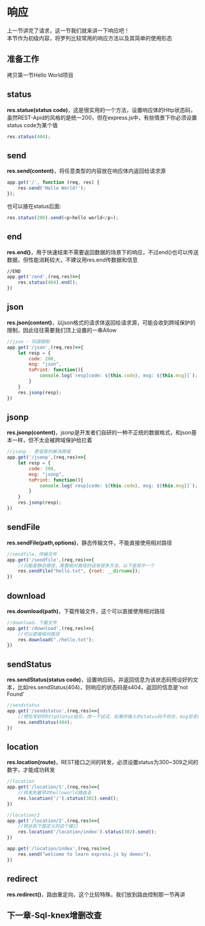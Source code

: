 # 响应

上一节讲完了请求，这一节我们就来讲一下响应吧！  
本节作为初级内容，将罗列比较常用的响应方法以及其简单的使用形态

## 准备工作

拷贝第一节Hello World项目

## status

**res.statue(status code)**，这是很实用的一个方法，设置响应体的Http状态码，虽然REST-Apid的风格的是统一200，但在express.js中，有些情景下你必须设置status code为某个值

```javascript
res.status(404);
```

## send

**res.send(content)**，将任意类型的内容放在响应体内返回给请求源

```javascript
app.get('/', function (req, res) {
    res.send('Hello World!');
});
```

也可以接在status后面:
```javascript
res.status(200).send(<p>hello world</p>);
```

## end

**res.end()**，用于快速结束不需要返回数据的场景下的响应，不过end()也可以传送数据，但性能消耗较大，不建议用res.end传数据和信息

```javascript
//END
app.get('/end',(req,res)=>{
    res.status(404).end();
})
```

## json

**res.json(content)**，以json格式的请求体返回给请求源，可能会收到跨域保护的限制，因此往往需要我们顶上设置的一串Allow

```javascript
//json - 同源限制
app.get('/json',(req,res)=>{
    let resp = {
        code: 200,
        msg: "json",
        toPrint: function(){
            console.log(`resp[code: ${this.code}, msg: ${this.msg}]`);
        }
    }
    res.jsonp(resp);
})
```

## jsonp

**res.jsonp(content)**，jsonp是开发者们自研的一种不正统的数据格式，和json基本一样，但不太会被跨域保护给拦着

```javascript
//jsonp - 更容易的解决跨域
app.get('/jsonp',(req,res)=>{
    let resp = {
        code: 200,
        msg: "jsonp",
        toPrint: function(){
            console.log(`resp[code: ${this.code}, msg: ${this.msg}]`);
        }
    }
    res.jsonp(resp);
})
```

## sendFile

**res.sendFile(path,options)**，静态传输文件，不能直接使用相对路径

```js
//sendfile，传输文件
app.get('/sendfile',(req,res)=>{
    //只能是静态路径，需要相对路径的话有很多方法，以下是其中一个
    res.sendFile("hello.txt", {root: __dirname});
})
```

## download

**res.download(path)**，下载传输文件，这个可以直接使用相对路径

```js
//download，下载文件
app.get('/download',(req,res)=>{
    //可以直接相对路径
    res.download("./hello.txt");
})
```

## sendStatus


**res.sendStatus(status code)**，设置响应码，并返回信息为该状态码预设好的文本，比如res.sendStatus(404)，则响应的状态码是s404，返回的信息是'not Found'
```js
//sendstatus
app.get('/sendstatus',(req,res)=>{
    //预先写好的httpStatus组合，改一下试试，如果你输入的status码不存在，msg将变成这个码的数字
    res.sendStatus(404);
})
```

## location

**res.location(route)**，REST接口之间的转发，必须设置status为300~309之间的数字，才能成功转发

```js
//location
app.get('/location/1',(req,res)=>{
    //转发到最早的helloworld路由去
    res.location('/').status(302).send();
})

//location/2
app.get('/location/2',(req,res)=>{
    //转达到下面定义的这个接口
    res.location('/location/index').status(302).send();
})

app.get('/location/index',(req,res)=>{
    res.send("welcome to learn express.js by demos");
})
```

## redirect

**res.redirect()**，路由重定向，这个比较特殊，我们放到路由控制那一节再讲

## 下一章-Sql-knex增删改查